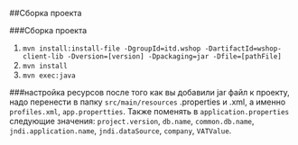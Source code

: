 ##Сборка проекта

###Сборка проекта
1) `mvn install:install-file -DgroupId=itd.wshop -DartifactId=wshop-client-lib -Dversion=[version] -Dpackaging=jar -Dfile=[pathFile]`
2) `mvn install`
3) `mvn exec:java`

###настройка ресурсов
после того как вы добавили jar файл к проекту, надо перенести в папку `src/main/resources` .properties и .xml, а именно `profiles.xml`, `app.propertties`. Также поменять в `application.properties` следующие значения:
`project.version`,
`db.name`,
`common.db.name`,
`jndi.application.name`,
`jndi.dataSource`,
`company`,
`VATValue`.

